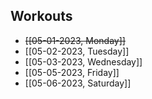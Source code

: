 ## Workouts
- ~~[[05-01-2023, Monday]]~~
- [[05-02-2023, Tuesday]]
- [[05-03-2023, Wednesday]]
- [[05-05-2023, Friday]]
- [[05-06-2023, Saturday]]
